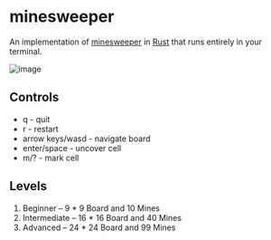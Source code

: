 # minesweeper

An implementation of [minesweeper](https://en.wikipedia.org/wiki/Minesweeper_(video_game)) in [Rust](https://rust-lang.org) that runs entirely in your terminal.

![image](https://user-images.githubusercontent.com/45475651/201245542-21f87e29-c43c-4902-9ded-f62f1b99cf21.png)

## Controls
- q - quit
- r - restart
- arrow keys/wasd - navigate board
- enter/space - uncover cell
- m/? - mark cell

## Levels
1. Beginner – 9 * 9 Board and 10 Mines
2. Intermediate – 16 * 16 Board and 40 Mines
3. Advanced – 24 * 24 Board and 99 Mines
